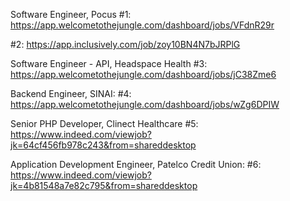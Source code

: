 Software Engineer, Pocus
#1: https://app.welcometothejungle.com/dashboard/jobs/VFdnR29r

#2: https://app.inclusively.com/job/zoy10BN4N7bJRPlG

Software Engineer - API, Headspace Health
#3: https://app.welcometothejungle.com/dashboard/jobs/jC38Zme6

Backend Engineer, SINAI: 
#4: https://app.welcometothejungle.com/dashboard/jobs/wZg6DPIW

Senior PHP Developer, Clinect Healthcare
#5: https://www.indeed.com/viewjob?jk=64cf456fb978c243&from=shareddesktop

Application Development Engineer, Patelco Credit Union: 
#6: https://www.indeed.com/viewjob?jk=4b81548a7e82c795&from=shareddesktop


